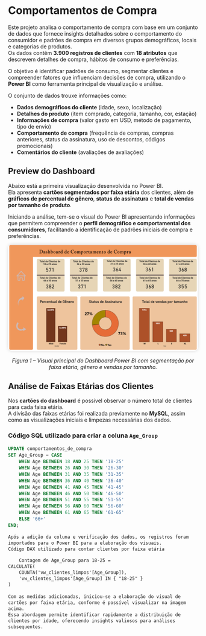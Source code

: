 # Comportamentos de Compra

Este projeto analisa o comportamento de compra com base em um conjunto de dados que fornece insights detalhados sobre o comportamento do consumidor e padrões de compra em diversos grupos demográficos, locais e categorias de produtos.  
Os dados contêm **3.900 registros de clientes** com **18 atributos** que descrevem detalhes de compra, hábitos de consumo e preferências.  

O objetivo é identificar padrões de consumo, segmentar clientes e compreender fatores que influenciam decisões de compra, utilizando o **Power BI** como ferramenta principal de visualização e análise.

O conjunto de dados trouxe informações como:

* **Dados demográficos do cliente** (idade, sexo, localização)
* **Detalhes do produto** (item comprado, categoria, tamanho, cor, estação)
* **Informações de compra** (valor gasto em USD, método de pagamento, tipo de envio)
* **Comportamento de compra** (frequência de compras, compras anteriores, status da assinatura, uso de descontos, códigos promocionais)
* **Comentários do cliente** (avaliações de avaliações)

## Preview do Dashboard  

Abaixo está a primeira visualização desenvolvida no Power BI.  
Ela apresenta **cartões segmentados por faixa etária** dos clientes, além de **gráficos de percentual de gênero**, **status de assinatura** e **total de vendas por tamanho de produto**.  

Iniciando a análise, tem-se o visual do Power BI apresentando informações que permitem compreender o **perfil demográfico e comportamental dos consumidores**, facilitando a identificação de padrões iniciais de compra e preferências.  


<div align="center">

<img src="imagens\imagem1.png.png" alt="Dashboard Power BI – Comportamentos de Compra" width="800px" style="border-radius:10px; box-shadow:0px 0px 10px rgba(0,0,0,0.15);" />

<p><i>Figura 1 – Visual principal do Dashboard Power BI com segmentação por faixa etária, gênero e vendas por tamanho.</i></p>

</div>

## Análise de Faixas Etárias dos Clientes

Nos **cartões do dashboard** é possível observar o número total de clientes para cada faixa etária.  
A divisão das faixas etárias foi realizada previamente no **MySQL**, assim como as visualizações iniciais e limpezas necessárias dos dados.

### Código SQL utilizado para criar a coluna `Age_Group`

```sql
UPDATE comportamentos_de_compra
SET Age_Group = CASE 
    WHEN Age BETWEEN 18 AND 25 THEN '18-25'
    WHEN Age BETWEEN 26 AND 30 THEN '26-30'
    WHEN Age BETWEEN 31 AND 35 THEN '31-35'
    WHEN Age BETWEEN 36 AND 40 THEN '36-40'
    WHEN Age BETWEEN 41 AND 45 THEN '41-45'
    WHEN Age BETWEEN 46 AND 50 THEN '46-50'
    WHEN Age BETWEEN 51 AND 55 THEN '51-55'
    WHEN Age BETWEEN 56 AND 60 THEN '56-60'
    WHEN Age BETWEEN 61 AND 65 THEN '61-65'
    ELSE '66+' 
END;
```
    Após a adição da coluna e verificação dos dados, os registros foram importados para o Power BI para a elaboração dos visuais.
    Código DAX utilizado para contar clientes por faixa etária
```
    Contagem de Age_Group para 18-25 = 
CALCULATE(
	COUNTA('vw_clientes_limpos'[Age_Group]),
	'vw_clientes_limpos'[Age_Group] IN { "18-25" }
)

Com as medidas adicionadas, iniciou-se a elaboração do visual de cartões por faixa etária, conforme é possível visualizar na imagem acima.
Essa abordagem permite identificar rapidamente a distribuição de clientes por idade, oferecendo insights valiosos para análises subsequentes.